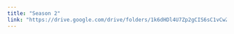 ```yaml
---
title: "Season 2"
link: "https://drive.google.com/drive/folders/1k6dHDl4U7Zp2gCIS6sC1vCwZjFwrAvq_"
---
```

